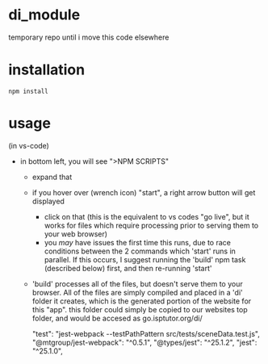 # di_module
temporary repo until i move this code elsewhere

# installation

`npm install`

# usage 

(in vs-code)

* in bottom left, you will see ">NPM SCRIPTS"
  * expand that
  * if you hover over (wrench icon) "start", a right arrow button will get displayed
    * click on that  (this is the equivalent to vs codes "go live", but it works
      for files which require processing prior to serving them to your web browser)
    * you *may* have issues the first time this runs, due to race conditions between
      the 2 commands which 'start' runs in parallel.  If this occurs, I suggest running
      the 'build' npm task (described below) first, and then re-running 'start'    
  * 'build' processes all of the files, but doesn't serve them to your browser. All of the
    files are simply compiled and placed in a 'di' folder it creates, which is the generated
    portion of the website for this "app".  this folder could simply be copied to our
    websites top folder, and would be accesed as go.isptutor.org/di/


    "test": "jest-webpack --testPathPattern src/tests/sceneData.test.js",
    "@mtgroup/jest-webpack": "^0.5.1",
    "@types/jest": "^25.1.2",
    "jest": "^25.1.0",
